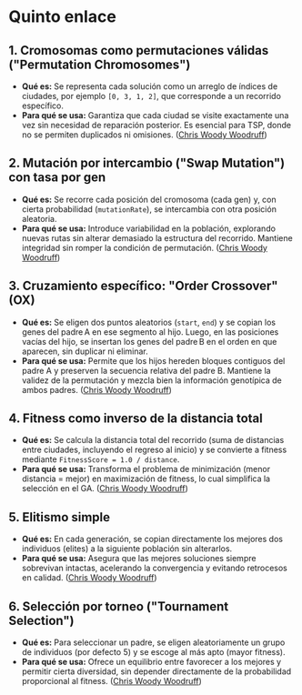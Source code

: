
# Quinto enlace

## 1. **Cromosomas como permutaciones válidas ("Permutation Chromosomes")**

* **Qué es:** Se representa cada solución como un arreglo de índices de ciudades, por ejemplo `[0, 3, 1, 2]`, que corresponde a un recorrido específico.
* **Para qué se usa:** Garantiza que cada ciudad se visite exactamente una vez sin necesidad de reparación posterior. Es esencial para TSP, donde no se permiten duplicados ni omisiones. ([Chris Woody Woodruff][1])

## 2. **Mutación por intercambio ("Swap Mutation") con tasa por gen**

* **Qué es:** Se recorre cada posición del cromosoma (cada gen) y, con cierta probabilidad (`mutationRate`), se intercambia con otra posición aleatoria.
* **Para qué se usa:** Introduce variabilidad en la población, explorando nuevas rutas sin alterar demasiado la estructura del recorrido. Mantiene integridad sin romper la condición de permutación. ([Chris Woody Woodruff][1])

## 3. **Cruzamiento específico: "Order Crossover" (OX)**

* **Qué es:** Se eligen dos puntos aleatorios (`start`, `end`) y se copian los genes del padre A en ese segmento al hijo. Luego, en las posiciones vacías del hijo, se insertan los genes del padre B en el orden en que aparecen, sin duplicar ni eliminar.
* **Para qué se usa:** Permite que los hijos hereden bloques contiguos del padre A y preserven la secuencia relativa del padre B. Mantiene la validez de la permutación y mezcla bien la información genotípica de ambos padres. ([Chris Woody Woodruff][2])

## 4. **Fitness como inverso de la distancia total**

* **Qué es:** Se calcula la distancia total del recorrido (suma de distancias entre ciudades, incluyendo el regreso al inicio) y se convierte a fitness mediante `FitnessScore = 1.0 / distance`.
* **Para qué se usa:** Transforma el problema de minimización (menor distancia = mejor) en maximización de fitness, lo cual simplifica la selección en el GA. ([Chris Woody Woodruff][1])

## 5. **Elitismo simple**

* **Qué es:** En cada generación, se copian directamente los mejores dos individuos (elites) a la siguiente población sin alterarlos.
* **Para qué se usa:** Asegura que las mejores soluciones siempre sobrevivan intactas, acelerando la convergencia y evitando retrocesos en calidad. ([Chris Woody Woodruff][2])

## 6. **Selección por torneo ("Tournament Selection")**

* **Qué es:** Para seleccionar un padre, se eligen aleatoriamente un grupo de individuos (por defecto 5) y se escoge al más apto (mayor fitness).
* **Para qué se usa:** Ofrece un equilibrio entre favorecer a los mejores y permitir cierta diversidad, sin depender directamente de la probabilidad proporcional al fitness. ([Chris Woody Woodruff][2])

[1]: https://www.woodruff.dev/day-16-solving-the-traveling-salesperson-problem-with-genetic-algorithms-permutation-chromosomes/?utm_source=chatgpt.com "Day 16: Solving the Traveling Salesperson Problem with Genetic Algorithms Permutation Chromosomes - Chris Woody Woodruff"
[2]: https://www.woodruff.dev/day-16-solving-the-traveling-salesperson-problem-with-genetic-algorithms-permutation-chromosomes/ "Day 16: Solving the Traveling Salesperson Problem with Genetic Algorithms Permutation Chromosomes - Chris Woody Woodruff"
